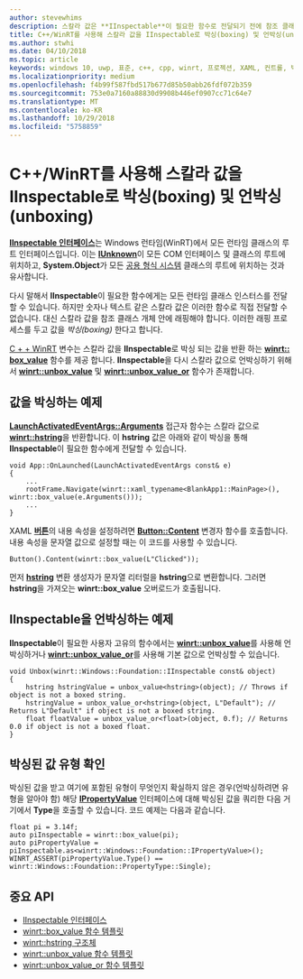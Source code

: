 ```yaml
---
author: stevewhims
description: 스칼라 값은 **IInspectable**이 필요한 함수로 전달되기 전에 참조 클래스 개체 내에서 래핑되어야 합니다. 이러한 래핑 프로세스를 두고 값을 *박싱(boxing)* 한다고 합니다.
title: C++/WinRT를 사용해 스칼라 값을 IInspectable로 박싱(boxing) 및 언박싱(unboxing)
ms.author: stwhi
ms.date: 04/10/2018
ms.topic: article
keywords: windows 10, uwp, 표준, c++, cpp, winrt, 프로젝션, XAML, 컨트롤, 박싱, 스칼라, 값
ms.localizationpriority: medium
ms.openlocfilehash: f4b99f587fbd517b677d85b50abb26fdf072b359
ms.sourcegitcommit: 753e0a7160a88830d9908b446ef0907cc71c64e7
ms.translationtype: MT
ms.contentlocale: ko-KR
ms.lasthandoff: 10/29/2018
ms.locfileid: "5758859"
---
```

# <a name="boxing-and-unboxing-scalar-values-to-iinspectable-with-cwinrt"></a>C++/WinRT를 사용해 스칼라 값을 IInspectable로 박싱(boxing) 및 언박싱(unboxing)
 
[**IInspectable 인터페이스**](/windows/desktop/api/inspectable/nn-inspectable-iinspectable)는 Windows 런타임(WinRT)에서 모든 런타임 클래스의 루트 인터페이스입니다. 이는 [**IUnknown**](https://msdn.microsoft.com/library/windows/desktop/ms680509)이 모든 COM 인터페이스 및 클래스의 루트에 위치하고, **System.Object**가 모든 [공용 형식 시스템](https://docs.microsoft.com/dotnet/standard/base-types/common-type-system) 클래스의 루트에 위치하는 것과 유사합니다.

다시 말해서 **IInspectable**이 필요한 함수에게는 모든 런타임 클래스 인스터스를 전달할 수 있습니다. 하지만 숫자나 텍스트 같은 스칼라 값은 이러한 함수로 직접 전달할 수 없습니다. 대신 스칼라 값을 참조 클래스 개체 안에 래핑해야 합니다. 이러한 래핑 프로세스를 두고 값을 *박싱(boxing)* 한다고 합니다.

[C + + WinRT](/windows/uwp/cpp-and-winrt-apis/intro-to-using-cpp-with-winrt) 변수는 스칼라 값을 **IInspectable**로 박싱 되는 값을 반환 하는 [**winrt:: box_value**](/uwp/cpp-ref-for-winrt/box-value) 함수를 제공 합니다. **IInspectable**을 다시 스칼라 값으로 언박싱하기 위해서 [**winrt::unbox_value**](/uwp/cpp-ref-for-winrt/unbox-value) 및 [**winrt::unbox_value_or**](/uwp/cpp-ref-for-winrt/unbox-value-or) 함수가 존재합니다.

## <a name="examples-of-boxing-a-value"></a>값을 박싱하는 예제
[**LaunchActivatedEventArgs::Arguments**](/uwp/api/windows.applicationmodel.activation.launchactivatedeventargs.Arguments) 접근자 함수는 스칼라 값으로 [**winrt::hstring**](/uwp/cpp-ref-for-winrt/hstring)을 반환합니다. 이 **hstring** 값은 아래와 같이 박싱을 통해 **IInspectable**이 필요한 함수에게 전달할 수 있습니다.

```cppwinrt
void App::OnLaunched(LaunchActivatedEventArgs const& e)
{
    ...
    rootFrame.Navigate(winrt::xaml_typename<BlankApp1::MainPage>(), winrt::box_value(e.Arguments()));
    ...
}
```

XAML [**버튼**](/uwp/api/windows.ui.xaml.controls.button)의 내용 속성을 설정하려면 [**Button::Content**](/uwp/api/windows.ui.xaml.controls.contentcontrol.content?) 변경자 함수를 호출합니다. 내용 속성을 문자열 값으로 설정할 때는 이 코드를 사용할 수 있습니다.

```cppwinrt
Button().Content(winrt::box_value(L"Clicked"));
```

먼저 [**hstring**](/uwp/cpp-ref-for-winrt/hstring) 변환 생성자가 문자열 리터럴을 **hstring**으로 변환합니다. 그러면 **hstring**을 가져오는 **winrt::box_value** 오버로드가 호출됩니다.

## <a name="examples-of-unboxing-an-iinspectable"></a>IInspectable을 언박싱하는 예제
**IInspectable**이 필요한 사용자 고유의 함수에서는 [**winrt::unbox_value**](/uwp/cpp-ref-for-winrt/unbox-value)를 사용해 언박싱하거나 [**winrt::unbox_value_or**](/uwp/cpp-ref-for-winrt/unbox-value-or)를 사용해 기본 값으로 언박싱할 수 있습니다.

```cppwinrt
void Unbox(winrt::Windows::Foundation::IInspectable const& object)
{
    hstring hstringValue = unbox_value<hstring>(object); // Throws if object is not a boxed string.
    hstringValue = unbox_value_or<hstring>(object, L"Default"); // Returns L"Default" if object is not a boxed string.
    float floatValue = unbox_value_or<float>(object, 0.f); // Returns 0.0 if object is not a boxed float.
}
```

## <a name="determine-the-type-of-a-boxed-value"></a>박싱된 값 유형 확인
박싱된 값을 받고 여기에 포함된 유형이 무엇인지 확실하지 않은 경우(언박싱하려면 유형을 알아야 함) 해당 [**IPropertyValue**](/uwp/api/windows.foundation.ipropertyvalue) 인터페이스에 대해 박싱된 값을 쿼리한 다음 거기에서 **Type**을 호출할 수 있습니다. 코드 예제는 다음과 같습니다.

```cppwinrt
float pi = 3.14f;
auto piInspectable = winrt::box_value(pi);
auto piPropertyValue = piInspectable.as<winrt::Windows::Foundation::IPropertyValue>();
WINRT_ASSERT(piPropertyValue.Type() == winrt::Windows::Foundation::PropertyType::Single);
```

## <a name="important-apis"></a>중요 API
* [IInspectable 인터페이스](/windows/desktop/api/inspectable/nn-inspectable-iinspectable)
* [winrt::box_value 함수 템플릿](/uwp/cpp-ref-for-winrt/box-value)
* [winrt::hstring 구조체](/uwp/cpp-ref-for-winrt/hstring)
* [winrt::unbox_value 함수 템플릿](/uwp/cpp-ref-for-winrt/unbox-value)
* [winrt::unbox_value_or 함수 템플릿](/uwp/cpp-ref-for-winrt/unbox-value-or)
